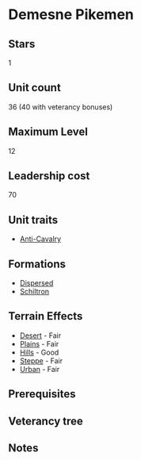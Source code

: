# Demesne Pikemen

## Stars
1

## Unit count
36 (40 with veterancy bonuses)

## Maximum Level
12

## Leadership cost
70

## Unit traits
* [Anti-Cavalry](../../unit-traits/anti-cavalry.md)

## Formations
* [Dispersed](../../formations/dispersed.md)
* [Schiltron](../../formations/schiltron.md)

## Terrain Effects
* [Desert](../../terrain-effects/desert) - Fair
* [Plains](../../terrain-effects/plains) - Fair
* [Hills](../../terrain-effects/hills) - Good
* [Steppe](../../terrain-effects/steppe) - Fair
* [Urban](../../terrain-effects/urban) - Fair

## Prerequisites

## Veterancy tree

## Notes

